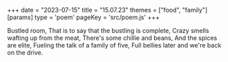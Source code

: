 +++
date = "2023-07-15"
title = "15.07.23"
themes = ["food", "family"]
[params]
  type = 'poem'
  pageKey = 'src/poem.js'
+++

Bustled room,
That is to say that the bustling is complete,
Crazy smells wafting up from the meat,
There's some chillie and beans,
And the spices are elite,
Fueling the talk of a family of five,
Full bellies later and we're back on the drive.
